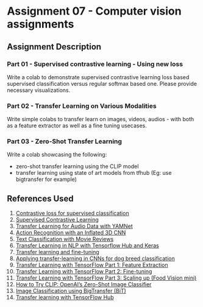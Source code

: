 # Assignment 07 - Computer vision assignments

## Assignment Description

### Part 01 - Supervised contrastive learning - Using new loss 

Write a colab to demonstrate supervised contrastive learning loss based supervised classification versus regular softmax based one. Please provide necessary visualizations.

### Part 02 - Transfer Learning on Various Modalities

Write simple colabs to transfer learn on images, videos, audios - with both as a feature extractor as well as a fine tuning usecases.

### Part 03 - Zero-Shot Transfer Learning

Write a colab showcasing the following:

- zero-shot transfer learning using the CLIP model
- transfer learning using state of art models from tfhub (Eg: use bigtransfer for example)


## References Used

1. [Contrastive loss for supervised classification](https://towardsdatascience.com/contrastive-loss-for-supervised-classification-224ae35692e7)
2. [Supervised Contrastive Learning](https://keras.io/examples/vision/supervised-contrastive-learning/)
3. [Transfer Learning for Audio Data with YAMNet](https://blog.tensorflow.org/2021/03/transfer-learning-for-audio-data-with-yamnet.html)
4. [Action Recognition with an Inflated 3D CNN](https://www.tensorflow.org/hub/tutorials/action_recognition_with_tf_hub)
5. [Text Classification with Movie Reviews](https://www.tensorflow.org/hub/tutorials/tf2_text_classification)
6. [Transfer Learning in NLP with Tensorflow Hub and Keras](https://amitness.com/posts/tensorflow-hub-for-transfer-learning)
7. [Transfer learning and fine-tuning](https://www.tensorflow.org/tutorials/images/transfer_learning)
8. [Applying transfer-learning in CNNs for dog breed classification](https://towardsdatascience.com/dog-breed-classification-using-cnns-and-transfer-learning-e36259b29925)
9. [Transfer Learning with TensorFlow Part 1: Feature Extraction](https://github.com/mrdbourke/tensorflow-deep-learning/blob/main/04_transfer_learning_in_tensorflow_part_1_feature_extraction.ipynb)
10. [Transfer Learning with TensorFlow Part 2: Fine-tuning](https://github.com/mrdbourke/tensorflow-deep-learning/blob/main/05_transfer_learning_in_tensorflow_part_2_fine_tuning.ipynb)
11. [Transfer Learning with TensorFlow Part 3: Scaling up (Food Vision mini)](https://github.com/mrdbourke/tensorflow-deep-learning/blob/main/06_transfer_learning_in_tensorflow_part_3_scaling_up.ipynb)
12. [How to Try CLIP: OpenAI’s Zero-Shot Image Classifier](https://towardsdatascience.com/how-to-try-clip-openais-zero-shot-image-classifier-439d75a34d6b)
13. [Image Classification using BigTransfer (BiT)](https://keras.io/examples/vision/bit/)
14. [Transfer learning with TensorFlow Hub](https://www.tensorflow.org/tutorials/images/transfer_learning_with_hub)
